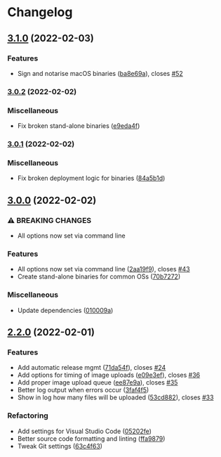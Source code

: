 # Changelog

## [3.1.0](https://github.com/ptarmiganlabs/butler-icon-upload/compare/butler-icon-upload-v3.0.2...butler-icon-upload-v3.1.0) (2022-02-03)


### Features

* Sign and notarise macOS binaries ([ba8e69a](https://github.com/ptarmiganlabs/butler-icon-upload/commit/ba8e69a0f8d837051254ff929001f6181293edb0)), closes [#52](https://github.com/ptarmiganlabs/butler-icon-upload/issues/52)

### [3.0.2](https://github.com/ptarmiganlabs/butler-icon-upload/compare/butler-icon-upload-v3.0.1...butler-icon-upload-v3.0.2) (2022-02-02)


### Miscellaneous

* Fix broken stand-alone binaries ([e9eda4f](https://github.com/ptarmiganlabs/butler-icon-upload/commit/e9eda4f55314bcfd9527836188955215e515b7cd))

### [3.0.1](https://github.com/ptarmiganlabs/butler-icon-upload/compare/butler-icon-upload-v3.0.0...butler-icon-upload-v3.0.1) (2022-02-02)


### Miscellaneous

* Fix broken deployment logic for binaries ([84a5b1d](https://github.com/ptarmiganlabs/butler-icon-upload/commit/84a5b1d064d5ea4b5c43a755201e7b8e462de96d))

## [3.0.0](https://github.com/ptarmiganlabs/butler-icon-upload/compare/butler-icon-upload-v2.2.0...butler-icon-upload-v3.0.0) (2022-02-02)


### ⚠ BREAKING CHANGES

* All options now set via command line

### Features

* All options now set via command line ([2aa19f9](https://github.com/ptarmiganlabs/butler-icon-upload/commit/2aa19f91b1d4929dea5d8656e58476bfd2872810)), closes [#43](https://github.com/ptarmiganlabs/butler-icon-upload/issues/43)
* Create stand-alone binaries for common OSs ([70b7272](https://github.com/ptarmiganlabs/butler-icon-upload/commit/70b727201b67d49b7277aae8854bad70a0c09d28))


### Miscellaneous

* Update dependencies ([010009a](https://github.com/ptarmiganlabs/butler-icon-upload/commit/010009a415d65c949e089c3457796a0872ce2c5a))

## [2.2.0](https://github.com/ptarmiganlabs/butler-icon-upload/compare/butler-icon-upload-v2.1.0...butler-icon-upload-v2.2.0) (2022-02-01)


### Features

* Add automatic release mgmt ([71da54f](https://github.com/ptarmiganlabs/butler-icon-upload/commit/71da54f43fe29c4a6a152c72df90df5fef73ba2b)), closes [#24](https://github.com/ptarmiganlabs/butler-icon-upload/issues/24)
* Add options for timing of image uploads ([e09e3ef](https://github.com/ptarmiganlabs/butler-icon-upload/commit/e09e3eff63772fbd26f3955a26bfa92a18b4b43d)), closes [#36](https://github.com/ptarmiganlabs/butler-icon-upload/issues/36)
* Add proper image upload queue ([ee87e9a](https://github.com/ptarmiganlabs/butler-icon-upload/commit/ee87e9a865c6ab5137d7b7d76122fdc5a1050a39)), closes [#35](https://github.com/ptarmiganlabs/butler-icon-upload/issues/35)
* Better log output when errors occur ([3faf4f5](https://github.com/ptarmiganlabs/butler-icon-upload/commit/3faf4f5f2b924b0aef24fd51ddf7869653987b31))
* Show in log how many files will be uploaded ([53cd882](https://github.com/ptarmiganlabs/butler-icon-upload/commit/53cd88233716317fa9b09ddf1f02ee7afd60adbc)), closes [#33](https://github.com/ptarmiganlabs/butler-icon-upload/issues/33)


### Refactoring

* Add settings for Visual Studio Code ([05202fe](https://github.com/ptarmiganlabs/butler-icon-upload/commit/05202fe0373afdf436f7c3e6ca2416cbcf567bbd))
* Better source code formatting and linting ([ffa9879](https://github.com/ptarmiganlabs/butler-icon-upload/commit/ffa9879e0e52922f2b4f84988c6abdca840b5a65))
* Tweak Git settings ([63c4f63](https://github.com/ptarmiganlabs/butler-icon-upload/commit/63c4f63a64224913846b2de81c90a967164b153b))
